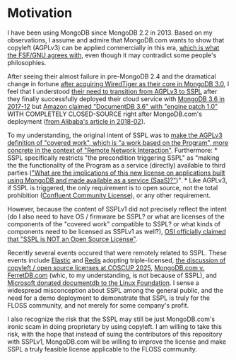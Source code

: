 # Motivation

I have been using MongoDB since MongoDB 2.2 in 2013. Based on my observations, I assume and admire that MongoDB.com wants to show that copyleft (AGPLv3) can be applied commercially in this era, [which is what the FSF/GNU agrees with](https://www.gnu.org/philosophy/selling.html), even though it may contradict some people's philosophies.

After seeing their almost failure in pre-MongoDB 2.4 and the dramatical change in fortune [after acquiring WiredTiger as their core in MongoDB 3.0](https://www.mongodb.com/company/newsroom/press-releases/wired-tiger), I feel that I understood [their need to transition from AGPLv3 to SSPL](https://www.mongodb.com/company/newsroom/press-releases/mongodb-issues-new-server-side-public-license-for-mongodb-community-server) after they finally successfully deployed their cloud service with [MongoDB 3.6 in 2017-12](https://github.com/mongodb/mongo/tree/r3.6.0) but [Amazon claimed "DocumentDB 3.6" with "engine patch 1.0"](https://docs.aws.amazon.com/documentdb/latest/developerguide/release-notes.html#release-notes.06-30-2020) WITH COMPLETELY CLOSED-SOURCE right after MongoDB.com's deployment ([from Alibaba's article in 2018-02](https://www.alibabacloud.com/blog/Alibaba-Cloud-Product-Comparison-for-AWS-Professionals_444958)).

To my understanding, the original intent of SSPL was to [make the AGPLv3 definition of "covered work", which is "a work based on the Program", more concrete in the context of "Remote Network Interaction"](https://lists.opensource.org/pipermail/license-review_lists.opensource.org/2018-December/003863.html). Furthermore:
    * SSPL specifically restricts "the precondition triggering SSPL" as "making the the functionality of the Program as a service (directly) available to third parties (["What are the implications of this new license on applications built using MongoDB and made available as a service (SaaS)?"](https://www.mongodb.com/legal/licensing/server-side-public-license/faq))".
    * Like AGPLv3, if SSPL is triggered, the only requirement is to open source, not the total prohibition ([Confluent Community License](https://www.confluent.io/confluent-community-license/)), or any other requirement.

However, because the content of SSPLv1 did not precisely reflect the intent (do I also need to have OS / firmware be SSPL? or what are licenses of the components of the "covered work" compatible to SSPL? or what kinds of components need to be licensed as SSPLv1 as well?), [OSI officially claimed that "SSPL is NOT an Open Source License"](https://opensource.org/blog/the-sspl-is-not-an-open-source-license).

Recently several events occured that were remotely related to SSPL. These events include [Elastic](https://github.com/elastic/elasticsearch/blob/v8.16.0/LICENSE.txt) and [Redis](https://github.com/redis/redis/blob/8.0.1/LICENSE.txt) adopting triple-licensed, [the discussion of copyleft / open source licenses at COSCUP 2025](https://github.com/lucienchlin/slides/blob/main/2025/20250809-COSCUP2025-Legal_Considerations_for_Open_Source_Program_Office_Collaboration.pdf), [MongoDB.com v. FerretDB.com](https://www.mongodb.com/company/blog/building-for-developers-not-imitators) (whic, to my understanding, is not because of SSPL), and [Microsoft donated documentdb to the Linux Foundation](https://opensource.microsoft.com/blog/2025/08/25/documentdb-joins-the-linux-foundation/). I sense a widespread misconception about SSPL among the general public, and the need for a demo deployment to demonstrate that SSPL is truly for the FLOSS community, and not merely for some company's profit.

I also recognize the risk that the SSPL may still be just MongoDB.com's ironic scam in doing proprietary by using copyleft. I am willing to take this risk, with the hope that instead of suing the contributors of this repository with SSPLv1, MongoDB.com will be willing to improve the license and make SSPL a truly feasible license applicable to the FLOSS community.
